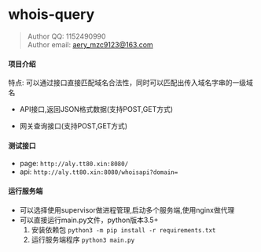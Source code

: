 # whois-query
> Author QQ: 1152490990<br>
>Author email: aery_mzc9123@163.com

#### 项目介绍
 特点: 可以通过接口直接匹配域名合法性，同时可以匹配出传入域名字串的一级域名
- API接口,返回JSON格式数据(支持POST,GET方式)

- 网关查询接口(支持POST,GET方式)



#### 测试接口
- page: `http://aly.tt80.xin:8080/`
- api: `http://aly.tt80.xin:8080/whoisapi?domain=`

#### 运行服务端
- 可以选择使用supervisor做进程管理,启动多个服务端,使用nginx做代理
- 可以直接运行main.py文件，python版本3.5+
  1) 安装依赖包
   `python3 -m pip install -r requirements.txt` 
  2) 运行服务端程序
    `python3 main.py`